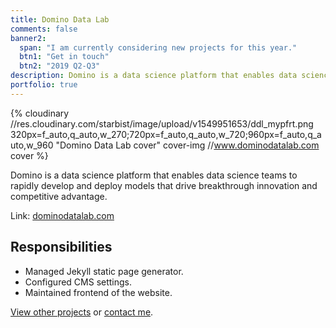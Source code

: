 ```yaml
---
title: Domino Data Lab
comments: false
banner2:
  span: "I am currently considering new projects for this year."
  btn1: "Get in touch"
  btn2: "2019 Q2-Q3"
description: Domino is a data science platform that enables data science teams to rapidly develop and deploy models that drive breakthrough innovation and competitive advantage.
portfolio: true
---
```


{% cloudinary //res.cloudinary.com/starbist/image/upload/v1549951653/ddl_mypfrt.png 320px=f_auto,q_auto,w_270;720px=f_auto,q_auto,w_720;960px=f_auto,q_auto,w_960 "Domino Data Lab cover" cover-img //www.dominodatalab.com cover %}

Domino is a data science platform that enables data science teams to rapidly develop and deploy models that drive breakthrough innovation and competitive advantage.

Link: [dominodatalab.com](//www.dominodatalab.com)

## Responsibilities

- Managed Jekyll static page generator.
- Configured CMS settings.
- Maintained frontend of the website.

[View other projects](/portfolio/) or [contact me](/about-me/).
